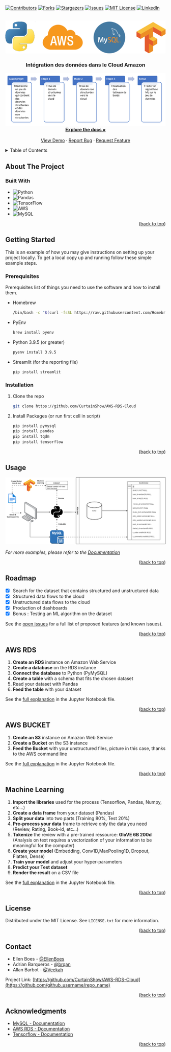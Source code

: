 <!-- Improved compatibility of back to top link: See: https://github.com/othneildrew/Best-README-Template/pull/73 -->
<a name="readme-top"></a>
<!--
*** Thanks for checking out the Best-README-Template. If you have a suggestion
*** that would make this better, please fork the repo and create a pull request
*** or simply open an issue with the tag "enhancement".
*** Don't forget to give the project a star!
*** Thanks again! Now go create something AMAZING! :D
-->



<!-- PROJECT SHIELDS -->
<!--
*** I'm using markdown "reference style" links for readability.
*** Reference links are enclosed in brackets [ ] instead of parentheses ( ).
*** See the bottom of this document for the declaration of the reference variables
*** for contributors-url, forks-url, etc. This is an optional, concise syntax you may use.
*** https://www.markdownguide.org/basic-syntax/#reference-style-links
-->
[![Contributors][contributors-shield]][contributors-url]
[![Forks][forks-shield]][forks-url]
[![Stargazers][stars-shield]][stars-url]
[![Issues][issues-shield]][issues-url]
[![MIT License][license-shield]][license-url]
[![LinkedIn][linkedin-shield]][linkedin-url]



<!-- PROJECT LOGO -->
<br />
<div align="center">
  <a href="https://github.com/github_username/repo_name">
    <img src="documentation/src/Logo-RDS.png" alt="Logo" >
  </a>

<h3 align="center"> Intégration des données dans le Cloud Amazon </h3>

  <p align="center">
    <img src="documentation/src/project-steps.png" alt="Logo" >
    <br />
    <a href="https://github.com/github_username/repo_name"><strong>Explore the docs »</strong></a>
    <br />
    <br />
    <a href="https://github.com/github_username/repo_name">View Demo</a>
    ·
    <a href="https://github.com/github_username/repo_name/issues">Report Bug</a>
    ·
    <a href="https://github.com/github_username/repo_name/issues">Request Feature</a>
  </p>
</div>



<!-- TABLE OF CONTENTS -->
<details>
  <summary>Table of Contents</summary>
  <ol>
    <li>
      <a href="#about-the-project">About The Project</a>
      <ul>
        <li><a href="#built-with">Built With</a></li>
      </ul>
    </li>
    <li>
      <a href="#getting-started">Getting Started</a>
      <ul>
        <li><a href="#prerequisites">Prerequisites</a></li>
        <li><a href="#installation">Installation</a></li>
      </ul>
    </li>
    <li><a href="#usage">Usage</a></li>
    <li><a href="#roadmap">Roadmap</a></li>
    <li><a href="#aws-rds">AWS RDS</a></li>
    <li><a href="#aws-bucket">AWS BUCKET</a></li>
    <li><a href="#machine-learning">Machine Learning</a></li>
    <li><a href="#license">License</a></li>
    <li><a href="#contact">Contact</a></li>
    <li><a href="#acknowledgments">Acknowledgments</a></li>
  </ol>
</details>



<!-- ABOUT THE PROJECT -->
## About The Project

### Built With

* ![Python](https://img.shields.io/badge/python-3670A0?style=for-the-badge&logo=python&logoColor=ffdd54)
* ![Pandas](https://img.shields.io/badge/pandas-%23150458.svg?style=for-the-badge&logo=pandas&logoColor=white)
* 	![TensorFlow](https://img.shields.io/badge/TensorFlow-%23FF6F00.svg?style=for-the-badge&logo=TensorFlow&logoColor=white)
* ![AWS](https://img.shields.io/badge/AWS-%23FF9900.svg?style=for-the-badge&logo=amazon-aws&logoColor=white)
* ![MySQL](https://img.shields.io/badge/mysql-%2300f.svg?style=for-the-badge&logo=mysql&logoColor=white)


<p align="right">(<a href="#readme-top">back to top</a>)</p>



<!-- GETTING STARTED -->
## Getting Started

This is an example of how you may give instructions on setting up your project locally.
To get a local copy up and running follow these simple example steps.

### Prerequisites

Prerequisites list of things you need to use the software and how to install them.
* Homebrew
  ```sh
  /bin/bash -c "$(curl -fsSL https://raw.githubusercontent.com/Homebrew/install/HEAD/install.sh)"
  ```

* PyEnv
  ```sh
  brew install pyenv
  ```

* Python 3.9.5 (or greater)
  ```sh
  pyenv install 3.9.5 
  ```
  
* Streamlit (for the reporting file)
  ```sh
  pip install streamlit
  ```

### Installation

1. Clone the repo
   ```sh
   git clone https://github.com/CurtainShow/AWS-RDS-Cloud
   ```
2. Install Packages (or run first cell in script)
   ```sh
   pip install pymysql
   pip install pandas
   pip install tqdm
   pip install tensorflow
   ```

<p align="right">(<a href="#readme-top">back to top</a>)</p>



<!-- USAGE EXAMPLES -->
## Usage

<img src="documentation/screenshot/Diagramme-AWS-Project.png" alt="Logo" >

_For more examples, please refer to the [Documentation](https://example.com)_

<p align="right">(<a href="#readme-top">back to top</a>)</p>



<!-- ROADMAP -->
## Roadmap

- [x] Search for the dataset that contains structured and unstructured data
- [x] Structured data flows to the cloud
- [x] Unstructured data flows to the cloud
- [x] Production of dashboards
- [x] Bonus : Testing an ML algorithm on the dataset

See the [open issues](https://github.com/github_username/repo_name/issues) for a full list of proposed features (and known issues).

<p align="right">(<a href="#readme-top">back to top</a>)</p>


<!-- AWS - RDS -->
## AWS RDS

1. **Create an RDS** instance on Amazon Web Service
2. **Create a database** on the RDS instance
3. **Connect the database** to Python (PyMySQL)
4. **Create a table** with a schema that fits the chosen dataset
5. Read your dataset with Pandas
6. **Feed the table** with your dataset

See the [full explanation](https://github.com/CurtainShow/AWS-RDS-Cloud/tree/main/script) in the Jupyter Notebook file.

<p align="right">(<a href="#readme-top">back to top</a>)</p>


<!-- AWS - BUCKET -->
## AWS BUCKET

1. **Create an S3** instance on Amazon Web Service
2. **Create a Bucket** on the S3 instance
3. **Feed the Bucket** with your unstructured files, picture in this case, thanks to the AWS command line 

See the [full explanation](https://github.com/CurtainShow/AWS-RDS-Cloud/tree/main/script) in the Jupyter Notebook file.

<p align="right">(<a href="#readme-top">back to top</a>)</p>


<!-- MACHINE LEARNING -->
## Machine Learning

1. **Import the libraries** used for the process (Tensorflow, Pandas, Numpy, etc...)
2. **Create a data frame** from your dataset (Pandas)
3. **Split your data** into two parts (Training 80%, Test 20%)
4. **Pre-process your data** frame to retrieve only the data you need (Review, Rating, Book-id, etc...)
5. **Tokenize** the review with a pre-trained ressource: **GloVE 6B 200d** (Analysis on text requires a vectorization of your information to be meaningful for the computer)
6. **Create your model** (Embedding, Conv1D,MaxPooling1D, Dropout, Flatten, Dense)
7. **Train your model** and adjust your hyper-parameters
8. **Predict your Test dataset**
9. **Render the result** on a CSV file

See the [full explanation](https://github.com/CurtainShow/AWS-RDS-Cloud/tree/main/documentation) in the Jupyter Notebook file.

<p align="right">(<a href="#readme-top">back to top</a>)</p>

<!-- LICENSE -->
## License

Distributed under the MIT License. See `LICENSE.txt` for more information.

<p align="right">(<a href="#readme-top">back to top</a>)</p>



<!-- CONTACT -->
## Contact

- Ellen Boes - [@EllenBoes](https://github.com/EllenBoes)
- Adrian Barqueros - [@brqan](https://github.com/brqan)
- Allan Barbot - [@Veekah](https://github.com/CurtainShow)

Project Link: [https://github.com/CurtainShow/AWS-RDS-Cloud](https://github.com/github_username/repo_name)

<p align="right">(<a href="#readme-top">back to top</a>)</p>


<!-- ACKNOWLEDGMENTS -->
## Acknowledgments

* [MySQL - Documentation](https://dev.mysql.com/doc/)
* [AWS RDS - Documentation](https://docs.aws.amazon.com/rds/index.html)
* [Tensorflow - Documentation](https://www.tensorflow.org/api_docs)

<p align="right">(<a href="#readme-top">back to top</a>)</p>



<!-- MARKDOWN LINKS & IMAGES -->
<!-- https://www.markdownguide.org/basic-syntax/#reference-style-links -->
[contributors-shield]: https://img.shields.io/github/contributors/CurtainShow/AWS-RDS-Cloud.svg?style=for-the-badge
[contributors-url]: https://github.com/CurtainShow/AWS-RDS-Cloud/graphs/contributors
[forks-shield]: https://img.shields.io/github/forks/CurtainShow/AWS-RDS-Cloud.svg?style=for-the-badge
[forks-url]: https://github.com/CurtainShow/AWS-RDS-Cloud/network/members
[stars-shield]: https://img.shields.io/github/stars/CurtainShow/AWS-RDS-Cloud.svg?style=for-the-badge
[stars-url]: https://github.com/CurtainShow/AWS-RDS-Cloud/stargazers
[issues-shield]: https://img.shields.io/github/issues/CurtainShow/AWS-RDS-Cloud.svg?style=for-the-badge
[issues-url]: https://github.com/CurtainShow/AWS-RDS-Cloud/issues
[license-shield]: https://img.shields.io/github/license/CurtainShow/AWS-RDS-Cloud.svg?style=for-the-badge
[license-url]: https://mit-license.org/
[linkedin-shield]: https://img.shields.io/badge/-LinkedIn-black.svg?style=for-the-badge&logo=linkedin&colorB=555
[linkedin-url]: https://www.linkedin.com/in/allan-barbot-57a0a2164/
[product-screenshot]: images/screenshot.png
[Next.js]: https://img.shields.io/badge/next.js-000000?style=for-the-badge&logo=nextdotjs&logoColor=white
[Next-url]: https://nextjs.org/
[React.js]: https://img.shields.io/badge/React-20232A?style=for-the-badge&logo=react&logoColor=61DAFB
[React-url]: https://reactjs.org/
[Vue.js]: https://img.shields.io/badge/Vue.js-35495E?style=for-the-badge&logo=vuedotjs&logoColor=4FC08D
[Vue-url]: https://vuejs.org/
[Angular.io]: https://img.shields.io/badge/Angular-DD0031?style=for-the-badge&logo=angular&logoColor=white
[Angular-url]: https://angular.io/
[Svelte.dev]: https://img.shields.io/badge/Svelte-4A4A55?style=for-the-badge&logo=svelte&logoColor=FF3E00
[Svelte-url]: https://svelte.dev/
[Laravel.com]: https://img.shields.io/badge/Laravel-FF2D20?style=for-the-badge&logo=laravel&logoColor=white
[Laravel-url]: https://laravel.com
[Bootstrap.com]: https://img.shields.io/badge/Bootstrap-563D7C?style=for-the-badge&logo=bootstrap&logoColor=white
[Bootstrap-url]: https://getbootstrap.com
[JQuery.com]: https://img.shields.io/badge/jQuery-0769AD?style=for-the-badge&logo=jquery&logoColor=white
[JQuery-url]: https://jquery.com 
